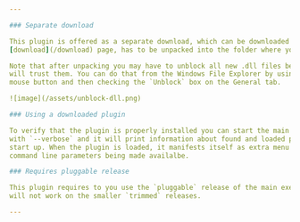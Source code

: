 ```yaml
---

### Separate download

This plugin is offered as a separate download, which can be downloaded from the 
[download](/download) page, has to be unpacked into the folder where you also unpacked `wacs.exe` to able to use them. If you are using simple-acme as a dotnet tool, you will have to unpack to `%userprofile%\.dotnet\tools\.store\simple-acme\{version}\simple-acme\{version}\tools\net8.0\any`

Note that after unpacking you may have to unblock all new .dll files before .NET 
will trust them. You can do that from the Windows File Explorer by using the right 
mouse button and then checking the `Unblock` box on the General tab.

![image](/assets/unblock-dll.png)

### Using a downloaded plugin

To verify that the plugin is properly installed you can start the main executable 
with `--verbose` and it will print information about found and loaded plugins at 
start up. When the plugin is loaded, it manifests itself as extra menu choices and
command line parameters being made availalbe.

### Requires pluggable release

This plugin requires to you use the `pluggable` release of the main executable. It
will not work on the smaller `trimmed` releases.

---
```

